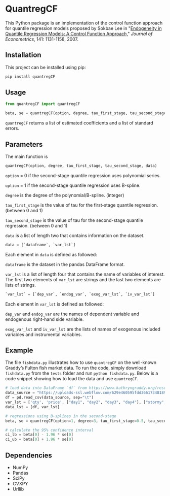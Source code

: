 # QuantregCF

This Python package is an implementation of the control function approach for quantile regression models proposed by Sokbae Lee in "[Endogeneity in Quantile Regression Models: A Control Function Approach,](https://doi.org/10.1016/j.jeconom.2007.01.014)" _Journal of Econometrics_, 141: 1131-1158, 2007.

## Installation
This project can be installed using pip: 
```bash
pip install quantregCF
```

## Usage 
```python
from quantregCF import quantregCF

beta, se = quantregCF(option, degree, tau_first_stage, tau_second_stage, data)
```
`quantregCF` returns a list of estimated coefficients and a list of standard errors. 

## Parameters

The main function is
```python
quantregCF(option, degree, tau_first_stage, tau_second_stage, data)
```
`option` = 0 if the second-stage quantile regression uses polynomial series.

`option` = 1 if the second-stage quantile regression uses B-spline. 

`degree` is the degree of the polynomial/B-spline. (integer) 

`tau_first_stage` is the value of tau for the first-stage quantile regression. (between 0 and 1)

`tau_second_stage` is the value of tau for the second-stage quantile regression. (between 0 and 1)

`data` is a list of length two that contains information on the dataset.
```python
data = [`dataframe`, `var_lst`]
```
Each element in `data` is defined as followed: 

`dataframe` is the dataset in the pandas DataFrame format. 

`var_lst` is a list of length four that contains the name of variables of interest. The first two elements of `var_lst` are strings and the last two elements are lists of strings.
```python
`var_lst` = [`dep_var`, `endog_var`, `exog_var_lst`, `iv_var_lst`]
```
Each element in `var_lst` is defined as followed: 

`dep_var` and `endog_var` are the names of dependent variable and endogenous right-hand side variable. 

`exog_var_lst` and `iv_var_lst` are the lists of names of exogenous included variables and instrumental variables. 

## Example

The file `fishdata.py` illustrates how to use `quantregCF` on the well-known Graddy’s Fulton fish market data. To run the code, simply download `fishdata.py` from the `tests` folder and run ```python fishdata.py```. Below is a code snippet showing how to load the data and use `quantregCF`.

```python
# load data into DataFrame `df` from https://www.kathryngraddy.org/research#pubdata
data_source = "https://uploads-ssl.webflow.com/629e460595fdd36617348189/62a0fd19b6742078eed59f47_fish.out.txt"
df = pd.read_csv(data_source, sep="\t")
var_lst = ['qty', 'price', ["day1", "day2", "day3", "day4"], ["stormy", "mixed"]]
data_lst = [df, var_lst]

# regressions using B-splines in the second-stage
beta, se = quantregCF(option=1, degree=3, tau_first_stage=0.5, tau_second_stage=0.5, data=data_lst)

# calculate the 95% confidence interval
ci_lb = beta[0] - 1.96 * se[0]
ci_ub = beta[0] + 1.96 * se[0]
```


## Dependencies
- NumPy
- Pandas
- SciPy
- CVXPY
- Urllib
